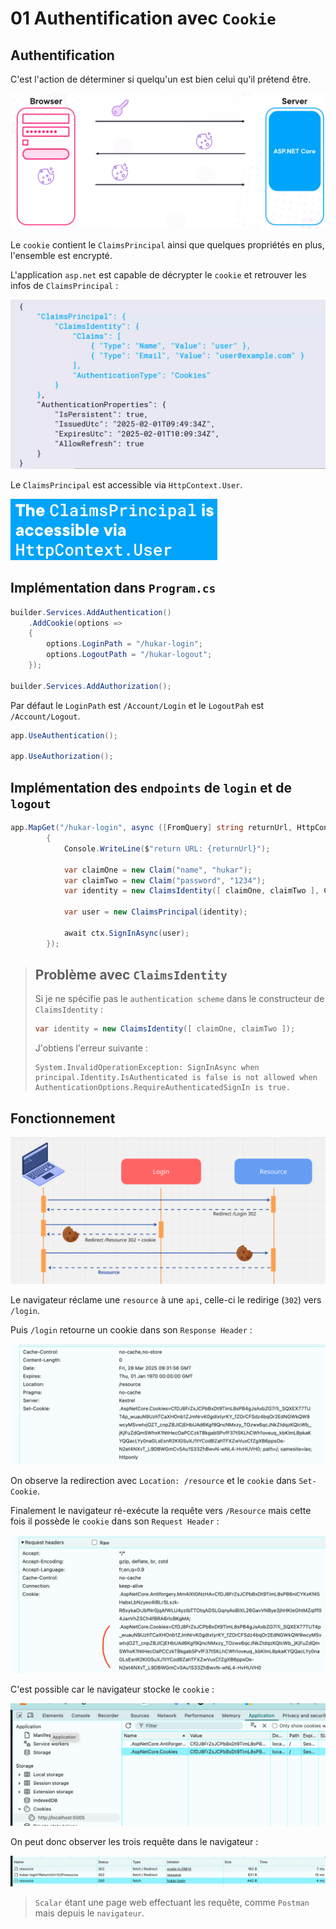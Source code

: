 # 01 Authentification avec `Cookie`



## Authentification

C'est l'action de déterminer si quelqu'un est bien celui qu'il prétend être.

<img src="assets/cookie-first-schema-tgh.png" alt="cookie-first-schema-tgh" />

Le `cookie` contient le `ClaimsPrincipal` ainsi que quelques propriétés en plus, l'ensemble est encrypté.

L'application `asp.net` est capable de décrypter le `cookie` et retrouver les infos de `ClaimsPrincipal` :

<img src="assets/claims-principal-cookie-content-uia.png" alt="claims-principal-cookie-content-uia" />

Le `ClaimsPrincipal` est accessible via `HttpContext.User`.

<img src="assets/the-claims-principal-is-accessible-opl.png" alt="the-claims-principal-is-accessible-opl" style="zoom:33%;" />



## Implémentation dans `Program.cs`

```cs
builder.Services.AddAuthentication()
    .AddCookie(options =>
    {
        options.LoginPath = "/hukar-login";
        options.LogoutPath = "/hukar-logout";
    });

builder.Services.AddAuthorization();
```

Par défaut le `LoginPath` est `/Account/Login` et le `LogoutPah` est `/Account/Logout`.

```cs
app.UseAuthentication();

app.UseAuthorization();
```



## Implémentation des `endpoints` de `login` et de `logout`

```cs
app.MapGet("/hukar-login", async ([FromQuery] string returnUrl, HttpContext ctx) =>
        {
            Console.WriteLine($"return URL: {returnUrl}");

            var claimOne = new Claim("name", "hukar");
            var claimTwo = new Claim("password", "1234");
            var identity = new ClaimsIdentity([ claimOne, claimTwo ], CookieAuthenticationDefaults.AuthenticationScheme);

            var user = new ClaimsPrincipal(identity);
            
            await ctx.SignInAsync(user);
        });
```




> ## Problème avec `ClaimsIdentity`
>
> Si je ne spécifie pas le `authentication scheme` dans le constructeur de `ClaimsIdentity` :
>
> ```cs
> var identity = new ClaimsIdentity([ claimOne, claimTwo ]);
> ```
>
> J'obtiens l'erreur suivante :
>
> ```
> System.InvalidOperationException: SignInAsync when principal.Identity.IsAuthenticated is false is not allowed when AuthenticationOptions.RequireAuthenticatedSignIn is true.
> ```
>



## Fonctionnement

<img src="assets/sequence-diagram-login-cookie.png" alt="sequence-diagram-login-cookie" />

Le navigateur réclame une `resource` à une `api`, celle-ci le redirige (`302`) vers `/login`.

Puis `/login` retourne un cookie dans son `Response Header` :

<img src="assets/cookie-in-response-header.png" alt="cookie-in-response-header" />

On observe la redirection avec `Location: /resource` et le `cookie` dans `Set-Cookie`.

Finalement le navigateur ré-exécute la requête vers `/Resource` mais cette fois il possède le `cookie` dans son `Request Header` :

<img src="assets/request-cookie-header-tyb.png" alt="request-cookie-header-tyb" />

C'est possible car le navigateur stocke le `cookie` :

<img src="assets/cookie-stockage-browser-akt.png" alt="cookie-stockage-browser-akt" />

On peut donc observer les trois requête dans le navigateur :

<img src="assets/three-request-story-plq.png" alt="three-request-story-plq" />

> `Scalar` étant une page web effectuant les requête, comme `Postman` mais depuis le `navigateur`.





















